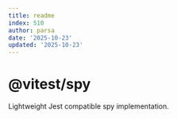 ```yaml
---
title: readme
index: 510
author: parsa
date: '2025-10-23'
updated: '2025-10-23'
---
```

# @vitest/spy

Lightweight Jest compatible spy implementation.

